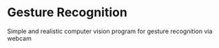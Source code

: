 # Gesture Recognition

Simple and realistic computer vision program for gesture recognition via webcam


